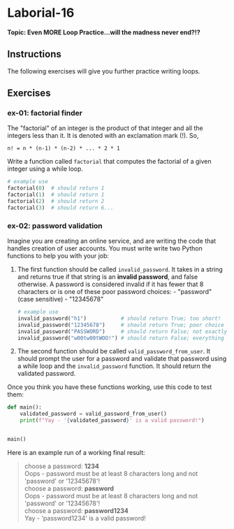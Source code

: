 # Laborial-16

**Topic: Even MORE Loop Practice...will the madness never end?!?**

## Instructions

The following exercises will give you further practice writing loops. 

## Exercises

### ex-01: factorial finder

The "factorial" of an integer is the product of that integer and all the integers less than it. It is denoted with an exclamation mark (!). So,

    n! = n * (n-1) * (n-2) * ... * 2 * 1
    
Write a function called `factorial` that computes the factorial of a given integer using a while loop. 

```python
# example use
factorial(0)  # should return 1
factorial(1)  # should return 1
factorial(2)  # should return 2
factorial(3)  # should return 6...
```

### ex-02: password validation

Imagine you are creating an online service, and are writing the code that handles creation of user accounts. 
You must write write two Python functions to help you with your job:

1. The first function should be called `invalid_password`. It takes in a string and returns true if that string is an **invalid password**, and false otherwise. A password is considered invalid if it has fewer that 8 characters or is one of these poor password choices:
        - "password"  (case sensitive)
        - "12345678"


    ```python
    # example use
    invalid_password("h1")           # should return True; too short!
    invalid_password("12345678")     # should return True; poor choice
    invalid_password("PASSWORD")     # should return False; not exactly "password"
    invalid_password("w00tw00tWOO!") # should return False; everything OK!
    ```

2. The second function should be called `valid_password_from_user`. It should prompt the user for a password and validate that password using a while loop and the `invalid_password` function. It should return the validated password.


Once you think you have these functions working, use this code to test them:

```python
def main():
    validated_password = valid_password_from_user()
    print(f"Yay - '{validated_password}' is a valid password!")


main()
```

Here is an example run of a working final result:

> choose a password: **1234**  
> Oops - password must be at least 8 characters long and not 'password' or '12345678'!   
> choose a password: **password**  
> Oops - password must be at least 8 characters long and not 'password' or '12345678'!  
> choose a password: **password1234**  
> Yay - 'password1234' is a valid password!  
        

